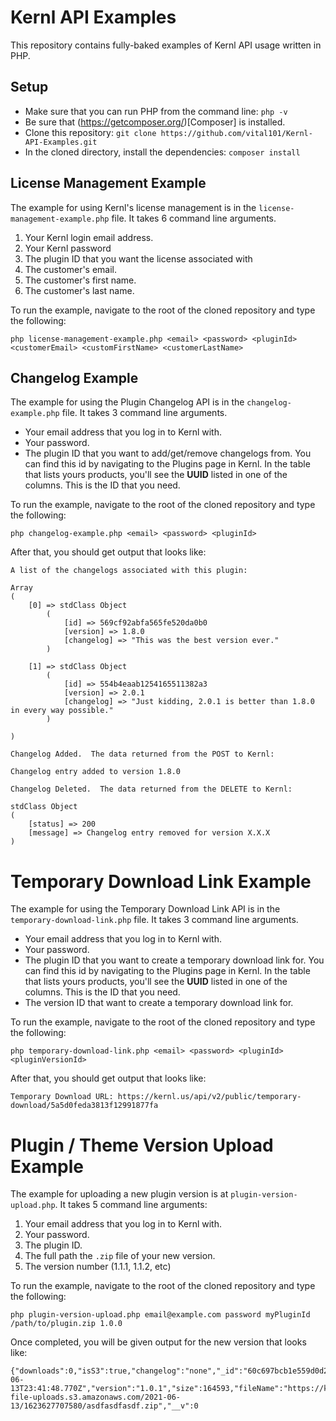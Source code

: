 # Kernl API Examples

This repository contains fully-baked examples of Kernl API usage written in PHP.

## Setup

- Make sure that you can run PHP from the command line: `php -v`
- Be sure that (https://getcomposer.org/)[Composer] is installed.
- Clone this repository: `git clone https://github.com/vital101/Kernl-API-Examples.git`
- In the cloned directory, install the dependencies: `composer install`

## License Management Example

The example for using Kernl's license management is in the `license-management-example.php` file. It takes 6 command line arguments.

1. Your Kernl login email address.
2. Your Kernl password
3. The plugin ID that you want the license associated with
4. The customer's email.
5. The customer's first name.
6. The customer's last name.

To run the example, navigate to the root of the cloned repository and type the following:

`php license-management-example.php <email> <password> <pluginId> <customerEmail> <customFirstName> <customerLastName>`

## Changelog Example

The example for using the Plugin Changelog API is in the `changelog-example.php` file.  It takes 3 command line arguments.

- Your email address that you log in to Kernl with.
- Your password.
- The plugin ID that you want to add/get/remove changelogs from.  You can find this id by navigating to the Plugins page in Kernl.  In the table that lists yours products, you'll see the **UUID** listed in one of the columns.  This is the ID that you need.

To run the example, navigate to the root of the cloned repository and type the following:

`php changelog-example.php <email> <password> <pluginId>`

After that, you should get output that looks like:

    A list of the changelogs associated with this plugin:

    Array
    (
        [0] => stdClass Object
            (
                [id] => 569cf92abfa565fe520da0b0
                [version] => 1.8.0
                [changelog] => "This was the best version ever."
            )

        [1] => stdClass Object
            (
                [id] => 554b4eaab1254165511382a3
                [version] => 2.0.1
                [changelog] => "Just kidding, 2.0.1 is better than 1.8.0 in every way possible."
            )

    )

    Changelog Added.  The data returned from the POST to Kernl:

    Changelog entry added to version 1.8.0

    Changelog Deleted.  The data returned from the DELETE to Kernl:

    stdClass Object
    (
        [status] => 200
        [message] => Changelog entry removed for version X.X.X
    )

# Temporary Download Link Example

The example for using the Temporary Download Link API is in the `temporary-download-link.php` file.  It takes 3 command line arguments.

- Your email address that you log in to Kernl with.
- Your password.
- The plugin ID that you want to create a temporary download link for.  You can find this id by navigating to the Plugins page in Kernl.  In the table that lists yours products, you'll see the **UUID** listed in one of the columns.  This is the ID that you need.
- The version ID that want to create a temporary download link for.

To run the example, navigate to the root of the cloned repository and type the following:

`php temporary-download-link.php <email> <password> <pluginId> <pluginVersionId>`

After that, you should get output that looks like:

    Temporary Download URL: https://kernl.us/api/v2/public/temporary-download/5a5d0feda3813f12991877fa

# Plugin / Theme Version Upload Example

The example for uploading a new plugin version is at `plugin-version-upload.php`. It takes 5 command line arguments:

1. Your email address that you log in to Kernl with.
2. Your password.
3. The plugin ID.
4. The full path the `.zip` file of your new version.
5. The version number (1.1.1, 1.1.2, etc)

To run the example, navigate to the root of the cloned repository and type the following:

`php plugin-version-upload.php email@example.com password myPluginId /path/to/plugin.zip 1.0.0`

Once completed, you will be given output for the new version that looks like:

    {"downloads":0,"isS3":true,"changelog":"none","_id":"60c697bcb1e559d0d2722bc5","uploadedDate":"2021-06-13T23:41:48.770Z","version":"1.0.1","size":164593,"fileName":"https://kernl-file-uploads.s3.amazonaws.com/2021-06-13/1623627707580/asdfasdfasdf.zip","__v":0